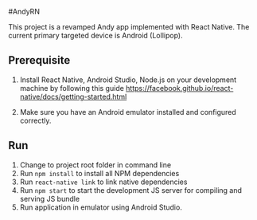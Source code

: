 #AndyRN

This project is a revamped Andy app implemented with React Native.
The current primary targeted device is Android (Lollipop).

## Prerequisite

1. Install React Native, Android Studio, Node.js on your development machine by following this guide https://facebook.github.io/react-native/docs/getting-started.html

2. Make sure you have an Android emulator installed and configured correctly.

## Run

1. Change to project root folder in command line
2. Run `npm install` to install all NPM dependencies
3. Run `react-native link` to link native dependencies
4. Run `npm start` to start the development JS server for compiling and serving JS bundle
5. Run application in emulator using Android Studio.
